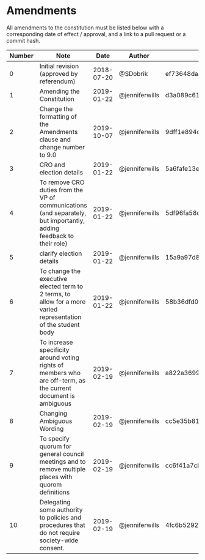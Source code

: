 
# Amendments

All amendments to the constitution must be listed below with a
corresponding date of effect / approval, and a link to a pull request
or a commit hash.

Number | Note | Date | Author | PR / Commit
-------|------|------|--------|------------
0 | Initial revision (approved by referendum) | 2018-07-20 | @SDobrik | ef73648daa7e9b5e7b425268cae53320dcb0c14e
1 | Amending the Constitution | 2019-01-22 | @jenniferwills | d3a089c61c72a5eab5cf0b644df670d918e45099
2 | Change the formatting of the Amendments clause and change number to 9.0 | 2019-10-07 | @jenniferwills |9dff1e894d04542e058a2872b86a432277f315a8 
3 | CRO and election details | 2019-01-22 | @jenniferwills | 5a6fafe13ee944cf7d80271192186e306f17bc1e
4 | To remove CRO duties from the VP of communications (and separately, but importantly, adding feedback to their role) | 2019-01-22 | @jenniferwills | 5df96fa58c28e5e2e95ebdf6490ddd2667175065
5 | clarify election details | 2019-01-22 | @jenniferwills | 15a9a97d8f3de0e731b2995af9e5bd8077457481
6 | To change the executive elected term to 2 terms, to allow for a more varied representation of the student body | 2019-01-22 | @jenniferwills | 58b36dfd0ba5fa901b2aae6016ea4ea43523b14d
7 | To increase specificity around voting rights of members who are off-term, as the current document is ambiguous | 2019-02-19 | @jenniferwills | a822a369992571848a3875f37f5f53776b1c631c
8 | Changing Ambiguous Wording | 2019-02-19 | @jenniferwills | cc5e35b810d08ea4f162c76bcc9f0cb494c54be7
9 | To specify quorum for general council meetings and to remove multiple places with quorom definitions | 2019-02-19 | @jenniferwills | cc6f41a7cba7929238a3ed22f519766b65d6da64
10 | Delegating some authority to policies and procedures that do not require society-wide consent. | 2019-02-19 |  @jenniferwills  | 4fc6b5292cee1171154f47c1e3520fc88f08f945
